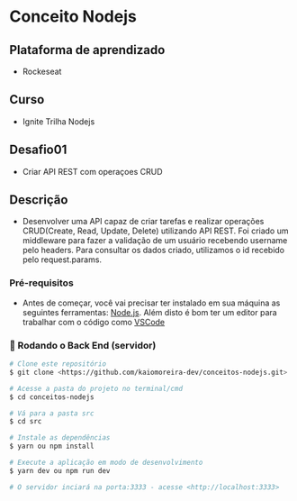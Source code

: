 # Conceito Nodejs

## Plataforma de aprendizado
* Rockeseat

## Curso
* Ignite Trilha Nodejs

## Desafio01
* Criar API REST com operaçoes CRUD

## Descrição

* Desenvolver uma API capaz de criar tarefas e realizar operações CRUD(Create, Read, Update, Delete) utilizando API REST. Foi criado um middleware para fazer a validação de um usuário recebendo username pelo headers. Para consultar os dados criado, utilizamos o id recebido pelo request.params. 

### Pré-requisitos

* Antes de começar, você vai precisar ter instalado em sua máquina as seguintes ferramentas:
[Node.js](https://nodejs.org/en/). 
Além disto é bom ter um editor para trabalhar com o código como [VSCode](https://code.visualstudio.com/)

### 🎲 Rodando o Back End (servidor)

```bash
# Clone este repositório
$ git clone <https://github.com/kaiomoreira-dev/conceitos-nodejs.git>

# Acesse a pasta do projeto no terminal/cmd
$ cd conceitos-nodejs

# Vá para a pasta src
$ cd src

# Instale as dependências
$ yarn ou npm install

# Execute a aplicação em modo de desenvolvimento
$ yarn dev ou npm run dev

# O servidor inciará na porta:3333 - acesse <http://localhost:3333>
```





